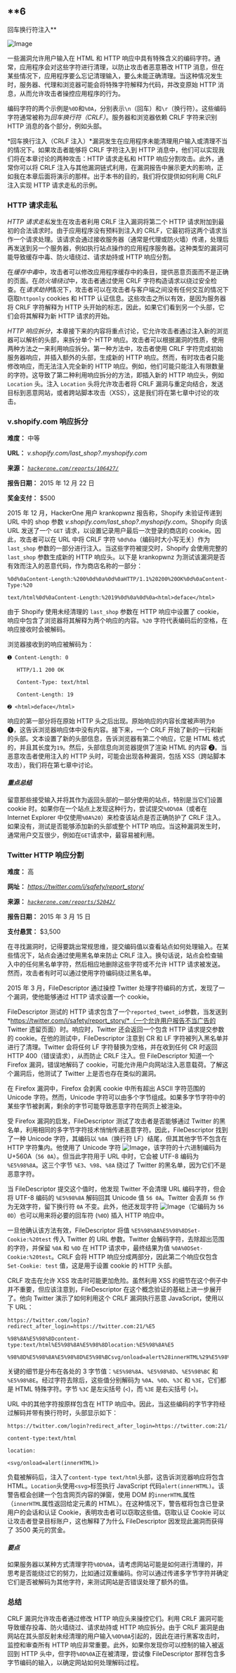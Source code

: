 ## **6

回车换行符注入**

![Image](img/common.jpg)

一些漏洞允许用户输入在 HTML 和 HTTP 响应中具有特殊含义的编码字符。通常，应用程序会对这些字符进行清理，以防止攻击者恶意篡改 HTTP 消息，但在某些情况下，应用程序要么忘记清理输入，要么未能正确清理。当这种情况发生时，服务器、代理和浏览器可能会将特殊字符解释为代码，并改变原始 HTTP 消息，从而允许攻击者操控应用程序的行为。

编码字符的两个示例是`%0D`和`%0A`，分别表示`\n`（回车）和`\r`（换行符）。这些编码字符通常被称为*回车换行符（CRLF）*。服务器和浏览器依赖 CRLF 字符来识别 HTTP 消息的各个部分，例如头部。

*回车换行注入（CRLF 注入）*漏洞发生在应用程序未能清理用户输入或清理不当的情况下。如果攻击者能够将 CRLF 字符注入到 HTTP 消息中，他们可以实现我们将在本章讨论的两种攻击：HTTP 请求走私和 HTTP 响应分割攻击。此外，通常你可以将 CRLF 注入与其他漏洞链式利用，在漏洞报告中展示更大的影响，正如我在本章后面将演示的那样。出于本书的目的，我们将仅提供如何利用 CRLF 注入实现 HTTP 请求走私的示例。

### HTTP 请求走私

*HTTP 请求走私*发生在攻击者利用 CRLF 注入漏洞将第二个 HTTP 请求附加到最初的合法请求时。由于应用程序没有预料到注入的 CRLF，它最初将这两个请求当作一个请求处理。该请求会通过接收服务器（通常是代理或防火墙）传递，处理后再发送到另一个服务器，例如执行站点操作的应用程序服务器。这种类型的漏洞可能导致缓存中毒、防火墙绕过、请求劫持或 HTTP 响应分割。

在*缓存中毒*中，攻击者可以修改应用程序缓存中的条目，提供恶意页面而不是正确的页面。在*防火墙绕过*中，攻击者通过使用 CRLF 字符构造请求以绕过安全检查。在*请求劫持*情况下，攻击者可以在攻击者与客户端之间没有任何交互的情况下窃取`httponly` cookies 和 HTTP 认证信息。这些攻击之所以有效，是因为服务器将 CRLF 字符解释为 HTTP 头开始的标志，因此，如果它们看到另一个头部，它们会将其解释为新 HTTP 请求的开始。

*HTTP 响应拆分*，本章接下来的内容将重点讨论，它允许攻击者通过注入新的浏览器可以解析的头部，来拆分单个 HTTP 响应。攻击者可以根据漏洞的性质，使用两种方法之一来利用响应拆分。第一种方法中，攻击者使用 CRLF 字符完成初始服务器响应，并插入额外的头部，生成新的 HTTP 响应。然而，有时攻击者只能修改响应，而无法注入完全新的 HTTP 响应。例如，他们可能只能注入有限数量的字符。这导致了第二种利用响应拆分的方法，即插入新的 HTTP 响应头，例如 `Location` 头。注入 `Location` 头将允许攻击者将 CRLF 漏洞与重定向结合，发送目标到恶意网站，或者跨站脚本攻击（XSS），这是我们将在第七章中讨论的攻击。

### v.shopify.com 响应拆分

**难度：** 中等

**URL：** *v.shopify.com/last_shop?<YOURSITE>.myshopify.com*

**来源：** *[`hackerone.com/reports/106427/`](https://hackerone.com/reports/106427/)*

**报告日期：** 2015 年 12 月 22 日

**奖金支付：** $500

2015 年 12 月，HackerOne 用户 krankopwnz 报告称，Shopify 未验证传递到 URL 中的 shop 参数 *v.shopify.com/last_shop?<YOURSITE>.myshopify.com*。Shopify 向该 URL 发送了一个 `GET` 请求，以设置记录用户最后一次登录的商店的 cookie。因此，攻击者可以在 URL 中将 CRLF 字符 `%0d%0a`（编码时大小写无关）作为 `last_shop` 参数的一部分进行注入。当这些字符被提交时，Shopify 会使用完整的 `last_shop` 参数生成新的 HTTP 响应头。以下是 krankopwnz 为测试该漏洞是否有效而注入的恶意代码，作为商店名称的一部分：

```
%0d%0aContent-Length:%200%0d%0a%0d%0aHTTP/1.1%20200%20OK%0d%0aContent-Type:%20

text/html%0d%0aContent-Length:%2019%0d%0a%0d%0a<html>deface</html>
```

由于 Shopify 使用未经清理的 `last_shop` 参数在 HTTP 响应中设置了 cookie，响应中包含了浏览器将其解释为两个响应的内容。`%20` 字符代表编码后的空格，在响应接收时会被解码。

浏览器接收到的响应被解码为：

```
➊ Content-Length: 0

   HTTP/1.1 200 OK

   Content-Type: text/html

   Content-Length: 19

➋ <html>deface</html>
```

响应的第一部分将在原始 HTTP 头之后出现。原始响应的内容长度被声明为`0` ➊，这告诉浏览器响应体中没有内容。接下来，一个 CRLF 开始了新的一行和新的头部。文本设置了新的头部信息，告诉浏览器有第二个响应，它是 HTML 格式的，并且其长度为`19`。然后，头部信息向浏览器提供了渲染 HTML 的内容 ➋。当恶意攻击者使用注入的 HTTP 头时，可能会出现各种漏洞，包括 XSS（跨站脚本攻击），我们将在第七章中讨论。

#### *重点总结*

留意那些接受输入并将其作为返回头部的一部分使用的站点，特别是当它们设置 cookie 时。如果你在一个站点上发现这种行为，尝试提交`%0D%0A`（或者在 Internet Explorer 中仅使用`%0A%20`）来检查该站点是否正确防护了 CRLF 注入。如果没有，测试是否能够添加新的头部或整个 HTTP 响应。当这种漏洞发生时，通常用户交互很少，例如在`GET`请求中，最容易被利用。

### Twitter HTTP 响应分割

**难度：** 高

**网址：** *https://twitter.com/i/safety/report_story/*

**来源：** *[`hackerone.com/reports/52042/`](https://hackerone.com/reports/52042/)*

**报告日期：** 2015 年 3 月 15 日

**支付悬赏：** $3,500

在寻找漏洞时，记得要跳出常规思维，提交编码值以查看站点如何处理输入。在某些情况下，站点会通过使用黑名单来防止 CRLF 注入。换句话说，站点会检查输入中的任何黑名单字符，然后相应地删除这些字符或不允许 HTTP 请求被发送。然而，攻击者有时可以通过使用字符编码绕过黑名单。

2015 年 3 月，FileDescriptor 通过操控 Twitter 处理字符编码的方式，发现了一个漏洞，使他能够通过 HTTP 请求设置一个 cookie。

FileDescriptor 测试的 HTTP 请求包含了一个`reported_tweet_id`参数，当发送到*https://twitter.com/i/safety/report_story/*（一个允许用户报告不当广告的 Twitter 遗留页面）时。响应时，Twitter 还会返回一个包含 HTTP 请求提交参数的 cookie。在他的测试中，FileDescriptor 注意到 CR 和 LF 字符被列入黑名单并进行了清理。Twitter 会将任何 LF 字符替换为空格，并在收到任何 CR 时返回 HTTP 400（错误请求），从而防止 CRLF 注入。但 FileDescriptor 知道一个 Firefox 漏洞，错误地解码了 cookie，可能允许用户向网站注入恶意载荷。了解这个漏洞后，他测试了 Twitter 上是否也存在类似的漏洞。

在 Firefox 漏洞中，Firefox 会剥离 cookie 中所有超出 ASCII 字符范围的 Unicode 字符。然而，Unicode 字符可以由多个字节组成。如果多字节字符中的某些字节被剥离，剩余的字节可能导致恶意字符在网页上被渲染。

受 Firefox 漏洞的启发，FileDescriptor 测试了攻击者是否能够通过 Twitter 的黑名单，利用相同的多字节字符技术悄悄传递恶意字符。因此，FileDescriptor 找到了一种 Unicode 字符，其编码以 `%0A`（换行符 LF）结尾，但其其他字节不包含在 HTTP 字符集内。他使用了 Unicode 字符 ![Image](img/f0053-01.jpg)，该字符的十六进制编码为 U+560A（`56 0A`）。但当此字符用于 URL 中时，它会被 UTF-8 编码为 `%E5%98%8A`。这三个字节 `%E3`、`%98`、`%8A` 绕过了 Twitter 的黑名单，因为它们不是恶意字符。

当 FileDescriptor 提交这个值时，他发现 Twitter 不会清理 URL 编码字符，但会将 UTF-8 编码的 `%E5%98%8A` 解码回其 Unicode 值 `56 0A`。Twitter 会丢弃 `56` 作为无效字符，留下换行符 `0A` 不变。此外，他还发现字符 ![Image](img/f0053-02.jpg)（它编码为 `56 0D`）也可以用来将必要的回车符 (`%0D`) 插入 HTTP 响应中。

一旦他确认该方法有效，FileDescriptor 将值 `%E5%98%8A%E5%98%8DSet-Cookie:%20test` 传入 Twitter 的 URL 参数。Twitter 会解码字符，去除超出范围的字符，并保留 `%0A` 和 `%0D` 在 HTTP 请求中，最终结果为值 `%0A%0DSet-Cookie:%20test`。CRLF 会将 HTTP 响应分成两部分，因此第二个响应仅包含 `Set-Cookie: test` 值，这是用于设置 cookie 的 HTTP 头部。

CRLF 攻击在允许 XSS 攻击时可能更加危险。虽然利用 XSS 的细节在这个例子中并不重要，但应该注意到，FileDescriptor 在这个概念验证的基础上进一步展开了。他向 Twitter 演示了如何利用这个 CRLF 漏洞执行恶意 JavaScript，使用以下 URL：

```
https://twitter.com/login?redirect_after_login=https://twitter.com:21/%E5

%98%8A%E5%98%8Dcontent-type:text/html%E5%98%8A%E5%98%8Dlocation:%E5%98%8A%E5

%98%8D%E5%98%8A%E5%98%8D%E5%98%BCsvg/onload=alert%28innerHTML%29%E5%98%BE
```

关键的细节是分布在各处的 3 字节值：`%E5%98%8A`、`%E5%98%8D`、`%E5%98%BC` 和 `%E5%98%BE`。经过字符去除后，这些值分别解码为 `%0A`、`%0D`、`%3C` 和 `%3E`，它们都是 HTML 特殊字符。字节 `%3C` 是左尖括号 (`<`)，而 `%3E` 是右尖括号 (`>`)。

URL 中的其他字符按原样包含在 HTTP 响应中。因此，当这些编码的字节字符经过解码并带有换行符时，头部显示如下：

```
https://twitter.com/login?redirect_after_login=https://twitter.com:21/

content-type:text/html

location:

<svg/onload=alert(innerHTML)>
```

负载被解码后，注入了`content-type text/html`头部，这告诉浏览器响应将包含 HTML。`Location`头使用`<svg>`标签执行 JavaScript 代码`alert(innerHTML)`。该警告框会创建一个包含网页内容的弹窗，使用 DOM 的`innerHTML`属性（`innerHTML`属性返回给定元素的 HTML）。在这种情况下，警告框将包含已登录用户的会话和认证 Cookie，表明攻击者可以窃取这些值。窃取认证 Cookie 可以让攻击者登录目标账户，这也解释了为什么 FileDescriptor 因发现此漏洞而获得了 3500 美元的赏金。

#### *要点*

如果服务器以某种方式清理字符`%0D%0A`，请考虑网站可能是如何进行清理的，并思考是否能绕过它的努力，比如通过双重编码。你可以通过传递多字节字符并确定它们是否被解码为其他字符，来测试网站是否错误处理了额外的值。

### 总结

CRLF 漏洞允许攻击者通过修改 HTTP 响应头来操控它们。利用 CRLF 漏洞可能导致缓存投毒、防火墙绕过、请求劫持或 HTTP 响应拆分。由于 CRLF 漏洞是由网站在其头部反射未经清理的用户输入`%0D%0A`引起的，因此在进行黑客攻击时，监控和审查所有 HTTP 响应非常重要。此外，如果你发现你可以控制的输入被返回到 HTTP 头中，但字符`%0D%0A`正在被清理，尝试像 FileDescriptor 那样包含多字节编码的输入，以确定网站如何处理解码过程。
